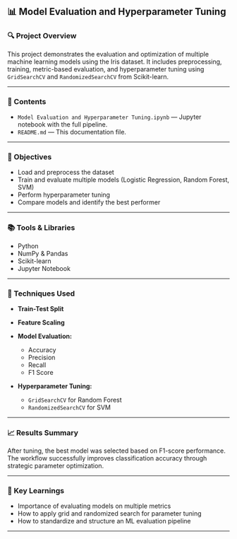 ## 📊 Model Evaluation and Hyperparameter Tuning

### 🔍 Project Overview

This project demonstrates the evaluation and optimization of multiple machine learning models using the Iris dataset. It includes preprocessing, training, metric-based evaluation, and hyperparameter tuning using `GridSearchCV` and `RandomizedSearchCV` from Scikit-learn.

---

### 📁 Contents

* `Model Evaluation and Hyperparameter Tuning.ipynb` — Jupyter notebook with the full pipeline.
* `README.md` — This documentation file.

---

### 🚀 Objectives

* Load and preprocess the dataset
* Train and evaluate multiple models (Logistic Regression, Random Forest, SVM)
* Perform hyperparameter tuning
* Compare models and identify the best performer

---

### 📚 Tools & Libraries

* Python
* NumPy & Pandas
* Scikit-learn
* Jupyter Notebook

---

### 🔧 Techniques Used

* **Train-Test Split**
* **Feature Scaling**
* **Model Evaluation:**

  * Accuracy
  * Precision
  * Recall
  * F1 Score
* **Hyperparameter Tuning:**

  * `GridSearchCV` for Random Forest
  * `RandomizedSearchCV` for SVM

---

### 📈 Results Summary

After tuning, the best model was selected based on F1-score performance. The workflow successfully improves classification accuracy through strategic parameter optimization.

---

### 📌 Key Learnings

* Importance of evaluating models on multiple metrics
* How to apply grid and randomized search for parameter tuning
* How to standardize and structure an ML evaluation pipeline

---


